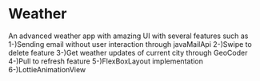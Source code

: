 # Weather
An advanced weather app with amazing UI with several features such as
1-)Sending email without user interaction through javaMailApi
2-)Swipe to delete feature
3-)Get weather updates of current city through GeoCoder
4-)Pull to refresh feature
5-)FlexBoxLayout implementation
6-)LottieAnimationView
